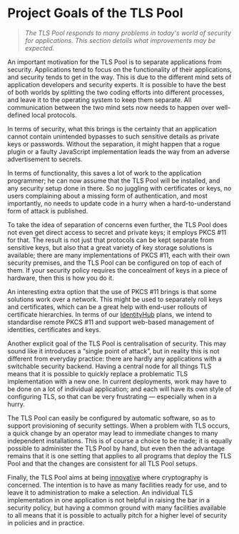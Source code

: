 Project Goals of the TLS Pool
=============================

>   *The TLS Pool responds to many problems in today's world of security for
>   applications. This section details what improvements may be expected.*

An important motivation for the TLS Pool is to separate applications from
security. Applications tend to focus on the functionality of their applications,
and security tends to get in the way. This is due to the different mind sets of
application developers and security experts. It is possible to have the best of
both worlds by splitting the two coding efforts into different processes, and
leave it to the operating system to keep them separate. All communication
between the two mind sets now needs to happen over well-defined local protocols.

In terms of security, what this brings is the certainty that an application
cannot contain unintended bypasses to such sensitive details as private keys or
passwords. Without the separation, it might happen that a rogue plugin or a
faulty JavaScript implementation leads the way from an adverse advertisement to
secrets.

In terms of functionality, this saves a lot of work to the application
programmer; he can now assume that the TLS Pool will be installed, and any
security setup done in there. So no juggling with certificates or keys, no users
complaining about a missing form of authentication, and most importantly, no
needs to update code in a hurry when a hard-to-understand form of attack is
published.

To take the idea of separation of concerns even further, the TLS Pool does not
even get direct access to secret and private keys; it employs PKCS \#11 for
that.  The result is not just that protocols can be kept separate from sensitive
keys, but also that a great variety of key storage solutions is available; there
are many implementations of PKCS \#11, each with their own security premises,
and the TLS Pool can be configured on top of each of them.  If your security
policy requires the concealment of keys in a piece of hardware, then this is how
you do it.

An interesting extra option that the use of PKCS \#11 brings is that some
solutions work over a network.  This might be used to separately roll keys and
certificates, which can be a great help with end-user rollouts of certificate
hierarchies.  In terms of our
[IdentityHub](http://arpa2.readthedocs.io/en/latest/phases/2-identityhub.html)
plans, we intend to standardise remote PKCS \#11 and support web-based
management of identities, certificates and keys.

Another explicit goal of the TLS Pool is centralisation of security.  This may
sound like it introduces a “single point of attack”, but in reality this is not
different from everyday practice: there are hardly any applications with a
switchable security backend.  Having a central node for all things TLS means
that it is possible to quickly replace a problematic TLS implementation with a
new one.  In current deployments, work may have to be done on a lot of
individual application; and each will have its own style of configuring TLS, so
that can be very frustrating — especially when in a hurry.

The TLS Pool can easily be configured by automatic software, so as to support
provisioning of security settings.  When a problem with TLS occurs, a quick
change by an operator may lead to immediate changes to many independent
installations.  This is of course a choice to be made; it is equally possible to
administer the TLS Pool by hand, but even then the advantage remains that it is
one setting that applies to all programs that deploy the TLS Pool and that the
changes are consistent for all TLS Pool setups.

Finally, the TLS Pool aims at being [innovative](innov.html) where cryptography
is concerned.  The intention is to have as many facilities ready for use, and to
leave it to administration to make a selection.  An individual TLS
implementation in one application is not helpful in raising the bar in a
security policy, but having a common ground with many facilities available to
all means that it is possible to actually pitch for a higher level of security
in policies and in practice.
